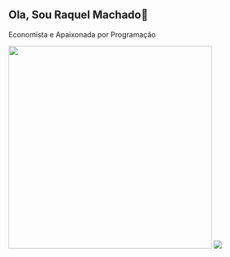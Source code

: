 ## Ola, Sou Raquel Machado👋

Economista e Apaixonada por Programação



<img src= https://github.com/RaquelCSM/RaquelCSM/assets/92937300/69c30427-34f6-48f3-91e6-d6af4043ab70 width=400px/>
<span align-"center">
<a href="https://www.linkedin.com/in/raquel-machado-33a02765/" target="_blank"><img loading="lazy" src="https://img.shields.io/badge/-LinkedIn-%230077B5?style=for-the-badge&logo=linkedin&logoColor=white" target="_blank"></a>   
</div>
